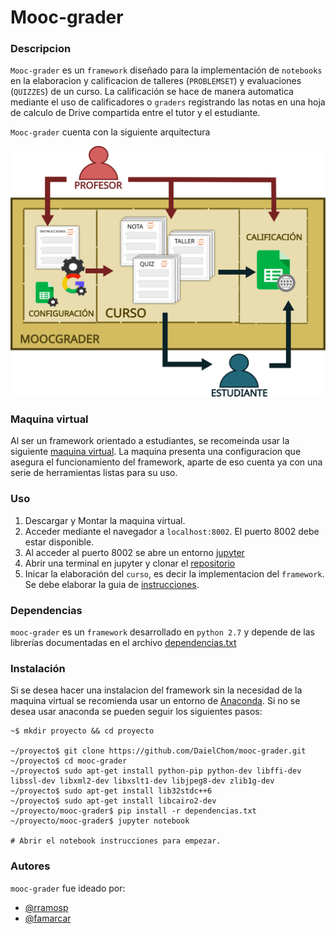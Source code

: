 ﻿# Mooc-grader

### Descripcion
`Mooc-grader` es un `framework` diseñado para la implementación de `notebooks` en la elaboracion y calificacion de talleres (`PROBLEMSET`) y evaluaciones (`QUIZZES`) de un curso. La calificación se hace de manera automatica mediante el uso de calificadores o `graders` registrando las notas en una hoja de calculo de Drive compartida entre el tutor y el estudiante.

`Mooc-grader` cuenta con la siguiente arquitectura

![arquitectura](./img/arquitectura_moocgrader.svg)

### Maquina virtual
Al ser un framework orientado a estudiantes, se recomeinda usar la siguiente [maquina virtual](https://drive.google.com/open?id=1oSmoWvcs66cBiA6rQEaH74iZfYfwn9Br). La maquina presenta una configuracion que asegura el funcionamiento del framework, aparte de eso cuenta ya con una serie de herramientas listas para su uso.

### Uso
1. Descargar y Montar la maquina virtual.
2. Acceder mediante el navegador a `localhost:8002`. El puerto 8002 debe estar disponible.
3. Al acceder al puerto 8002 se abre un entorno [jupyter](http://jupyter.org/)
4. Abrir una terminal en jupyter y clonar el [repositorio](https://github.com/DaielChom/mooc-grader)
4. Inicar la elaboración del `curso`, es decir la implementacion del `framework`. Se debe elaborar la guia de [instrucciones](./instrucciones.ipynb).

### Dependencias
`mooc-grader` es un `framework` desarrollado en `python 2.7` y depende de las librerías documentadas en el archivo [dependencias.txt](./dependencias.txt)

### Instalación
Si se desea hacer una instalacion del framework sin la necesidad de la maquina virtual se recomienda usar un entorno de [Anaconda](https://anaconda.org/). Si no se desea usar anaconda se pueden seguir los siguientes pasos:

	~$ mkdir proyecto && cd proyecto

	~/proyecto$ git clone https://github.com/DaielChom/mooc-grader.git  
	~/proyecto$ cd mooc-grader
	~/proyecto$ sudo apt-get install python-pip python-dev libffi-dev libssl-dev libxml2-dev libxslt1-dev libjpeg8-dev zlib1g-dev
	~/proyecto$ sudo apt-get install lib32stdc++6
	~/proyecto$ sudo apt-get install libcairo2-dev
	~/proyecto/mooc-grader$ pip install -r dependencias.txt
	~/proyecto/mooc-grader$ jupyter notebook

	# Abrir el notebook instrucciones para empezar.

### Autores
`mooc-grader` fue ideado por:
* [@rramosp](https://sites.google.com/site/rulixrp/)
* [@famarcar](https://sites.google.com/site/fmartinezc21/)
